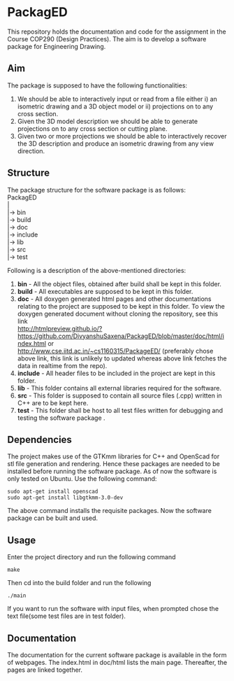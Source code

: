 # PackagED

This repository holds the documentation and code for the assignment in the Course COP290 (Design Practices). The aim is to develop a software package for Engineering Drawing.

## Aim

The package is supposed to have the following functionalities:
   1. We should be able to interactively input or read from a file either i) an isometric drawing and a 3D object model or ii) projections on to any cross section.
   2. Given the 3D model description we should be able to generate projections on to any cross section or cutting plane.
   3. Given two or more projections we should be able to interactively recover the 3D description and produce an isometric drawing from any view direction. 

## Structure

The package structure for the software package is as follows:  
PackagED  
  |  
  |-> bin  
  |-> build  
  |-> doc  
  |-> include  
  |-> lib  
  |-> src  
  |-> test  


Following is a description of the above-mentioned directories:
   1. **bin** - All the object files, obtained after build shall be kept in this folder.
   2. **build** - All executables are supposed to be kept in this folder.
   3. **doc** - All doxygen generated html pages and other documentations relating to the project are supposed to be kept in this folder. To view the doxygen generated document without cloning the repository, see this link  
   http://htmlpreview.github.io/?https://github.com/DivyanshuSaxena/PackagED/blob/master/doc/html/index.html or  
   http://www.cse.iitd.ac.in/~cs1160315/PackageED/ (preferably chose above link, this link is unlikely to updated whereas above link fetches the data in realtime from the repo).
   4. **include** - All header files to be included in the project are kept in this folder.
   5. **lib** - This folder contains all external libraries required for the software.
   6. **src** - This folder is supposed to contain all source files (.cpp) written in C++ are to be kept here.
   7. **test** - This folder shall be host to all test files written for debugging and testing the software package .   

## Dependencies

The project makes use of the GTKmm libraries for C++ and OpenScad for stl file generation and rendering.
Hence these packages are needed to be installed before running the software package.
As of now the software is only tested on Ubuntu.
Use the following command:
```
sudo apt-get install openscad 
sudo apt-get install libgtkmm-3.0-dev
```
The above command installs the requisite packages. Now the software package can be built and used.

## Usage

Enter the project directory and run the following command
```
make
```
Then cd into the build folder and run the following
```
./main
```
If you want to run the software with input files, when prompted chose the text file(some test files are in test folder).

## Documentation

The documentation for the current software package is available in the form of webpages. The index.html in doc/html lists the main page. Thereafter, the pages are linked together.
